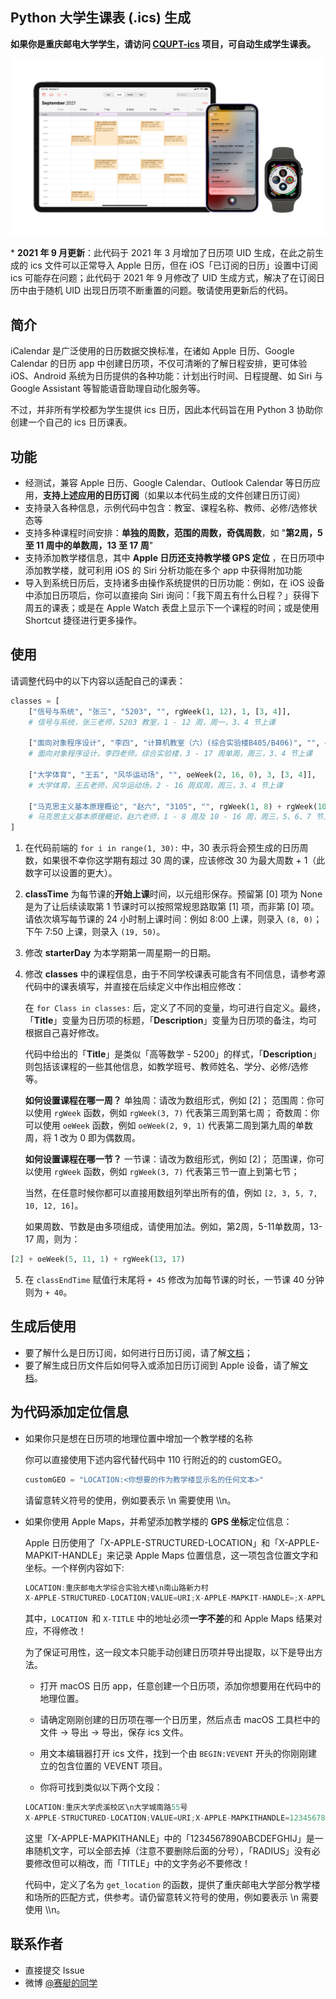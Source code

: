 ## Python 大学生课表 (.ics) 生成

**如果你是重庆邮电大学学生，请访问 [CQUPT-ics](https://github.com/qwqVictor/CQUPT-ics) 项目，可自动生成学生课表。**

![效果图](render_2021.jpg)

\* **2021 年 9 月更新**：此代码于 2021 年 3 月增加了日历项 UID 生成，在此之前生成的 ics 文件可以正常导入 Apple 日历，但在 iOS「已订阅的日历」设置中订阅 ics 可能存在问题；此代码于 2021 年 9 月修改了 UID 生成方式，解决了在订阅日历中由于随机 UID 出现日历项不断重置的问题。敬请使用更新后的代码。

## 简介

iCalendar 是广泛使用的日历数据交换标准，在诸如 Apple 日历、Google Calendar 的日历 app 中创建日历项，不仅可清晰的了解日程安排，更可体验 iOS、Android 系统为日历提供的各种功能：计划出行时间、日程提醒、如 Siri 与 Google Assistant 等智能语音助理自动化服务等。

不过，并非所有学校都为学生提供 ics 日历，因此本代码旨在用 Python 3 协助你创建一个自己的 ics 日历课表。

## 功能

* 经测试，兼容 Apple 日历、Google Calendar、Outlook Calendar 等日历应用，**支持上述应用的日历订阅**（如果以本代码生成的文件创建日历订阅）
* 支持录入各种信息，示例代码中包含：教室、课程名称、教师、必修/选修状态等
* 支持多种课程时间安排：**单独的周数，范围的周数，奇偶周数**，如 "**第2周，5 至 11 周中的单数周，13 至 17 周**"
* 支持添加教学楼信息，其中 **Apple 日历还支持教学楼 GPS 定位** ，在日历项中添加教学楼，就可利用 iOS 的 Siri 分析功能在多个 app 中获得附加功能
* 导入到系统日历后，支持诸多由操作系统提供的日历功能：例如，在 iOS 设备中添加日历项后，你可以直接向 Siri 询问：「我下周五有什么日程？」获得下周五的课表；或是在 Apple Watch 表盘上显示下一个课程的时间；或是使用 Shortcut 捷径进行更多操作。

## 使用

请调整代码中的以下内容以适配自己的课表：

```python
classes = [
	["信号与系统", "张三", "5203", "", rgWeek(1, 12), 1, [3, 4]],
	# 信号与系统，张三老师，5203 教室，1 - 12 周，周一，3、4 节上课
 
	["面向对象程序设计", "李四", "计算机教室（六）(综合实验楼B405/B406)", "", oeWeek(3, 17, 1), 3, [3, 4]],
	# 面向对象程序设计，李四老师，综合实验楼，3 - 17 周单周，周三，3、4 节上课
 
	["大学体育", "王五", "风华运动场", "", oeWeek(2, 16, 0), 3, [3, 4]],
	# 大学体育，王五老师，风华运动场，2 - 16 周双周，周三，3、4 节上课
 
	["马克思主义基本原理概论", "赵六", "3105", "", rgWeek(1, 8) + rgWeek(10, 16), 3, [5, 6, 7]],
	# 马克思主义基本原理概论，赵六老师，1 - 8 周及 10 - 16 周，周三，5、6、7 节上课
]
```

1. 在代码前端的 `for i in range(1, 30):` 中，30 表示将会预生成的日历周数，如果很不幸你这学期有超过 30 周的课，应该修改 30 为最大周数 + 1（此数字可以设置的更大）。

2. **classTime** 为每节课的**开始上课**时间，以元组形保存。预留第 [0] 项为 None 是为了让后续读取第 1 节课时可以按照常规思路取第 [1] 项，而非第 [0] 项。请依次填写每节课的 24 小时制上课时间：例如 8:00 上课，则录入 `(8, 0)`；下午 7:50 上课，则录入 `(19, 50)`。

3. 修改 **starterDay** 为本学期第一周星期一的日期。

4. 修改 **classes** 中的课程信息，由于不同学校课表可能含有不同信息，请参考源代码中的课表填写，并直接在后续定义中作出相应修改：

   在 `for Class in classes:` 后，定义了不同的变量，均可进行自定义。最终，「**Title**」变量为日历项的标题，「**Description**」变量为日历项的备注，均可根据自己喜好修改。

   代码中给出的「**Title**」是类似「高等数学 - 5200」的样式，「**Description**」则包括该课程的一些其他信息，如教学班号、教师姓名、学分、必修/选修等。

   **如何设置课程在哪一周？**
   单独周：请改为数组形式，例如 [2]；
   范围周：你可以使用 `rgWeek` 函数，例如 `rgWeek(3, 7)` 代表第三周到第七周；
   奇数周：你可以使用 `oeWeek` 函数，例如 `oeWeek(2, 9, 1)` 代表第二周到第九周的单数周，将 1 改为 0 即为偶数周。

   **如何设置课程在哪一节？**
   一节课：请改为数组形式，例如 [2]；
   范围课，你可以使用 `rgWeek` 函数，例如 `rgWeek(3, 7)` 代表第三节一直上到第七节；

   当然，在任意时候你都可以直接用数组列举出所有的值，例如 `[2, 3, 5, 7, 10, 12, 16]`。

   如果周数、节数是由多项组成，请使用加法。例如，第2周，5-11单数周，13-17 周，则为：

```python
[2] + oeWeek(5, 11, 1) + rgWeek(13, 17)
```

5. 在 `classEndTime` 赋值行末尾将 `+ 45` 修改为加每节课的时长，一节课 40 分钟则为 `+ 40`。

## 生成后使用

* 要了解什么是日历订阅，如何进行日历订阅，请了解[文档](https://github.com/qwqVictor/CQUPT-ics/blob/main/docs/ImportOrSubscribe.md)；
* 要了解生成日历文件后如何导入或添加日历订阅到 Apple 设备，请了解[文档](https://github.com/qwqVictor/CQUPT-ics/blob/main/docs/ImportOrSubscribe.md)。

## 为代码添加定位信息

* 如果你只是想在日历项的地理位置中增加一个教学楼的名称

  你可以直接使用下述内容代替代码中 110 行附近的的 customGEO。

  ```python
  customGEO = "LOCATION:<你想要的作为教学楼显示名的任何文本>"
  ```

  请留意转义符号的使用，例如要表示 \n 需要使用 \\\\n。

* 如果你使用 Apple Maps，并希望添加教学楼的 **GPS 坐标**定位信息：

  Apple 日历使用了「X-APPLE-STRUCTURED-LOCATION」和「X-APPLE-MAPKIT-HANDLE」来记录 Apple Maps 位置信息，这一项包含位置文字和坐标。一个样例内容如下:

  ```C++
  LOCATION:重庆邮电大学综合实验大楼\n南山路新力村
  X-APPLE-STRUCTURED-LOCATION;VALUE=URI;X-APPLE-MAPKIT-HANDLE=;X-APPLE-RADIUS=500;X-TITLE=重庆邮电大学综合实验大楼\\n南山路新力村:geo:29.524289,106.605595
  ```

  其中，`LOCATION `和 `X-TITLE` 中的地址必须**一字不差**的和 Apple Maps 结果对应，不得修改！

  为了保证可用性，这一段文本只能手动创建日历项并导出提取，以下是导出方法。

  * 打开 macOS 日历 app，任意创建一个日历项，添加你想要用在代码中的地理位置。

  * 请确定刚刚创建的日历项在哪一个日历里，然后点击 macOS 工具栏中的 文件 -> 导出 -> 导出，保存 ics 文件。

  * 用文本编辑器打开 ics 文件，找到一个由 `BEGIN:VEVENT` 开头的你刚刚建立的包含位置的 VEVENT 项目。

  * 你将可找到类似以下两个文段：

  ```C++
  LOCATION:重庆大学虎溪校区\n大学城南路55号    
  X-APPLE-STRUCTURED-LOCATION;VALUE=URI;X-APPLE-MAPKITHANDLE=1234567890ABCDEFGHIJ;X-APPLE-RADIUS=925.4324489259043;X-TITLE=重庆大学虎溪校区\\n大学城南路5号:geo:29.592566,106.299150
  ```

  这里「X-APPLE-MAPKITHANLE」中的「1234567890ABCDEFGHIJ」是一串随机文字，可以全部去掉（注意不要删除后面的分号），「RADIUS」没有必要修改但可以稍改，而「TITLE」中的文字务必不要修改！

  代码中，定义了名为 `get_location` 的函数，提供了重庆邮电大学部分教学楼和场所的匹配方式，供参考。请仍留意转义符号的使用，例如要表示 \n 需要使用 \\\\n。

## 联系作者

* 直接提交 Issue
* 微博 [@赛艇的同学](http://weibo.com/u/3566216663 "@赛艇的同学")

